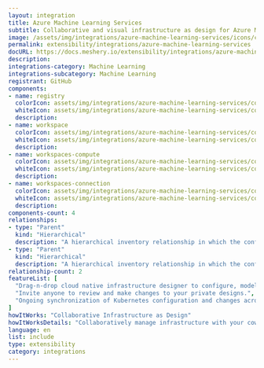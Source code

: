 ```yaml
---
layout: integration
title: Azure Machine Learning Services
subtitle: Collaborative and visual infrastructure as design for Azure Machine Learning Services
image: /assets/img/integrations/azure-machine-learning-services/icons/color/azure-machine-learning-services-color.svg
permalink: extensibility/integrations/azure-machine-learning-services
docURL: https://docs.meshery.io/extensibility/integrations/azure-machine-learning-services
description: 
integrations-category: Machine Learning
integrations-subcategory: Machine Learning
registrant: GitHub
components: 
- name: registry
  colorIcon: assets/img/integrations/azure-machine-learning-services/components/registry/icons/color/registry-color.svg
  whiteIcon: assets/img/integrations/azure-machine-learning-services/components/registry/icons/white/registry-white.svg
  description: 
- name: workspace
  colorIcon: assets/img/integrations/azure-machine-learning-services/components/workspace/icons/color/workspace-color.svg
  whiteIcon: assets/img/integrations/azure-machine-learning-services/components/workspace/icons/white/workspace-white.svg
  description: 
- name: workspaces-compute
  colorIcon: assets/img/integrations/azure-machine-learning-services/components/workspaces-compute/icons/color/workspaces-compute-color.svg
  whiteIcon: assets/img/integrations/azure-machine-learning-services/components/workspaces-compute/icons/white/workspaces-compute-white.svg
  description: 
- name: workspaces-connection
  colorIcon: assets/img/integrations/azure-machine-learning-services/components/workspaces-connection/icons/color/workspaces-connection-color.svg
  whiteIcon: assets/img/integrations/azure-machine-learning-services/components/workspaces-connection/icons/white/workspaces-connection-white.svg
  description: 
components-count: 4
relationships: 
- type: "Parent"
  kind: "Hierarchical"
  description: "A hierarchical inventory relationship in which the configuration of (parent component) is patched with the configuration of (child component). "
- type: "Parent"
  kind: "Hierarchical"
  description: "A hierarchical inventory relationship in which the configuration of (parent component) is patched with the configuration of (child component). "
relationship-count: 2
featureList: [
  "Drag-n-drop cloud native infrastructure designer to configure, model, and deploy your workloads.",
  "Invite anyone to review and make changes to your private designs.",
  "Ongoing synchronization of Kubernetes configuration and changes across any number of clusters."
]
howItWorks: "Collaborative Infrastructure as Design"
howItWorksDetails: "Collaboratively manage infrastructure with your coworkers synchronously sharing the same designs."
language: en
list: include
type: extensibility
category: integrations
---
```


